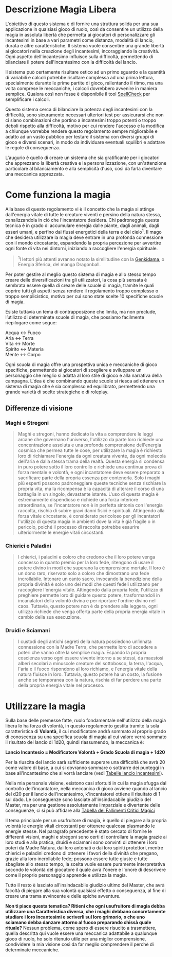 # Descrizione Magia Libera
L'obiettivo di questo sistema è di fornire una struttura solida per una sua applicazione in qualsiasi gioco di ruolo, così da consentire un utilizzo della magia in assoluta libertà che permetta ai giocatori di personalizzare gli incantesimi in base a vari parametri come distanza, modalità di lancio, durata e altre caratteristiche. Il sistema vuole consentire una grande libertà ai giocatori nella creazione degli incantesimi, incoraggiando la creatività. Ogni aspetto dell'incantesimo influisce sulla difficoltà, permettendo di bilanciare il potere dell'incantesimo con la difficoltà del lancio.

Il sistema può certamente risultare ostico ad un primo sguardo e la quantità di variabili e calcoli potrebbe risultare complessa ad una prima lettura, specialmente durante le prime partite di gioco, rallentando il ritmo, ma una volta comprese le meccaniche, i calcoli dovrebbero avvenire in maniera semplice. Qualora così non fosse è disponibile il tool [SpellCheck](https://crypticsentinel.github.io/Open-Source-GDR/Magia%20Libera/SpellCheck/) per semplificare i calcoli.

Questo sistema cerca di bilanciare la potenza degli incantesimi con la difficoltà, sono sicuramente necessari ulteriori test per assicurarsi che non ci siano combinazioni che portino a incantesimi troppo potenti o troppo deboli rispetto alla difficoltà, motivo per cui rendere l'accesso e la modifica a chiunque vorrebbe rendere questo regolamento sempre migliorabile e adatto ad un vasto pubblico per testare il sistema con diversi gruppi di gioco e diversi scenari, in modo da individuare eventuali squilibri e adattare le regole  di conseguenza.

L'augurio è quello di creare un sistema che sia gratificante per i giocatori che apprezzano la libertà creativa e la personalizzazione, con un'attenzione particolare al bilanciamento e alla semplicità d'uso, così da farla diventare una meccanica apprezzata.

# Come funziona la magia
Alla base di questo regolamento vi è il concetto che la magia si attinge dall'energia vitale di tutte le creature viventi e persino della natura stessa, canalizzandola in ciò che l'incantatore desidera. Chi padroneggia questa tecnica è in grado di accumulare energia dalle piante, dagli animali, dagli esseri umani, e perfino dai flussi energetici della terra e del cielo<sup>1</sup>. Il mago che desidera utilizzare la magia deve entrare in una profonda connessione con il mondo circostante, espandendo la propria percezione per avvertire ogni fonte di vita nei dintorni, iniziando a raccogliere l'energia spirituale.

 ><sup>1</sup>I lettori più attenti avranno notato la similitudine con la [Genkidama](https://it.wikipedia.org/wiki/Tecniche_di_Dragon_Ball#:~:text=la%20neutralizzer%C3%A0%20facilmente.-,Sfera%20dell%27energia%20spirituale,-%5Bmodifica%20%7C), o Energia Sferica, del manga Dragonball.

Per poter gestire al meglio questo sistema di magia e allo stesso tempo creare delle diversificazioni tra gli utilizzatori, la cosa più sensata è sembrata essere quella di creare delle scuole di magia, tramite le quali coprire tutti gli aspetti senza rendere il regolamento troppo complesso o troppo semplicistico, motivo per cui sono state scelte 10 specifiche scuole di magia. 

Esiste tuttavia un tema di contrapposizone che limita, ma non preclude, l’utilizzo di determinate scuole di magia, che possiamo facilmente riepilogare come segue:  

Acqua ↔ Fuoco  
Aria ↔ Terra  
Vita ↔ Morte  
Spirito ↔ Materia  
Mente ↔ Corpo  

Ogni scuola di magia offre una prospettiva unica e meccaniche di gioco specifiche, permettendo ai giocatori di scegliere e sviluppare un personaggio che meglio si adatta al loro stile di gioco e alla narrativa della campagna. L'dea è che combinando queste scuole si riesca ad ottenere un sistema di magia che è sia complesso ed equilibrato, permettendo una grande varietà di scelte strategiche e di roleplay.

## Differenze di visione

### Maghi e Stregoni
> Maghi e stregoni, hanno dedicato la vita a comprendere le leggi arcane che governano l'universo, l'utilizzo da parte loro richiede una concentrazione assoluta e una profonda comprensione dell'energia cosmica che permea tutte le cose, per utilizzare la magia è richiesto loro di richiamare l'energia da ogni creatura vivente, da ogni molecola dell'aria e dalla stessa trama della realtà. Questa energia si condensa in puro potere sotto il loro controllo e richiede una continua prova di forza mentale e volontà, e ogni incantatoree deve essere preparato a sacrificare parte della propria essenza per contenerla. Solo i maghi più esperti possono padroneggiare queste tecniche senza rischiare la propria vita, ma la ricompensa è la capacità di alterare il corso di una battaglia in un singolo, devastante istante. L'uso di questa magia è estremamente dispendioso e richiede una forza interiore straordinaria, se l'incantatore non è in perfetta sintonia con l'energia raccolta, rischia di subire gravi danni fisici e spirituali.
Attingendo alla forza vitale circostante, è considerato pericoloso per gli incantatori l'utilizzo di questa magia in ambienti dove la vita è già fragile o in pericolo, poiché il processo di raccolta potrebbe esaurire ulteriormente le energie vitali circostanti.

### Chierici e Paladini
> I chierici, i paladini e coloro che credono che il loro potere venga concesso in quanto premio per la loro fede, ritengono di usare il potere divino in modi che superano la comprensione mortale. Il loro è un dono raro, riservato solo a coloro che dimostrano una fede incrollabile. Intonare un canto sacro, invocando la benedizione della propria divinità è solo uno dei modi che questi fedeli utilizzano per raccogliere l'energia vitale.
Attingendo dalla propria fede, l'utilizzo di preghiere permette loro di guidare questo potere, trasformandoli in incanalatori della volontò divina e per riportare l'ordine divino nel caos. Tuttavia, questo potere non è da prendere alla leggera, ogni utilizzo richiede che venga offerta parte della propria energia vitale in cambio della sua esecuzione.

### Druidi e Sciamani
> I custodi degli antichi segreti della natura possiedono un’innata connessione con la Madre Terra, che permette loro di accedere a poteri che vanno oltre la semplice magia. Espando la propria coscienza verso ogni essere vivente intorno a se stessi, da maestosi alberi secolari a minuscole creature del sottobosco, la terra, l'acqua, l'aria e il fuoco rispondono al loro richiamo, e l'energia vitale della natura fluisce in loro.
Tuttavia, questo potere ha un costo, la fusione anche se temporanea con la natura, rischia di far perdere una parte della propria energia vitale nel processo.

# Utilizzare la magia
Sulla base delle premesse fatte, ruolo fondamentale nell'utilizzo della magia libera lo ha forza di volontà, in questo regolamento gestita tramite la sola caratteristica di **Volontà**, il cui modificatore andrà sommato al proprio grado di conoscenza su una specifica scuola di magia al cui valore verrà sommato il risultato del lancio di 1d20, quindi riassumendo, la meccanica è:

**Lancio Incantesio = Modificatore Volontà + Grado Scuola di magia + 1d20**

Per la riuscita del lancio sarà sufficiente superare una difficoltà che avrà 20 come valore di base, a cui si dovranno sommare o sottrarre dei punteggi in base all'incantesimo che si vorrà lanciare (vedi [Tabelle lancio incantesimi](https://crypticsentinel.github.io/Open-Source-GDR/Magia%20Libera/12%20-%20Tabelle%20lancio%20incantesimi)).

Nella mia personale visione, esistono casi sfortuiti in cui la magia sfugga dal controllo dell'incantatore, nella meccanica di gioco avviene quando al lancio del d20 per il lancio dell'incantesimo, k'incantatorei ottiene il risultato di 1 sul dado. Le conseguenze sono lasciate all'insindacabile giudizio del Master, ma per una gestione assolutamente iimparziale e divertente delle conseguenze, ci si può affidare alla [Tabella dei Fallimenti Critici Magici](https://crypticsentinel.github.io/Open-Source-GDR/Magia%20Libera/16%20-%20Fallimenti%20Critici%20Magici)

Il tema principale per un usufruitore di magia, è quello di piegare alla propria volontà le energie vitali circostanti per ottenere qualcosa plasmando le energie stesse. Nel paragrafo precedente è stato cercato di fornire le differenti visioni, maghi e stregoni sono certi di controllare la magia grazie ai loro studi e alla pratica, druidi e sciamani sono convinti di ottenere i loro poteri da Madre Natura, dai loro antenati o dai loro spiriti protettori, mentre chierici e paladini credono di ottenere i favori della divinità che pregano, grazie alla loro incrollabile fede; possono essere tutte giuste e tutte sbagliate allo stesso tempo, la scelta vuole essere puramente interpretativa secondo le volontà del giocatore il quale avrà l'onere e l'onore di descrivere come il proprio personaggio apprende e utilizza la magia.

Tutto il resto è lasciato all'insindacabile giudizio ultimo del Master, che avrà facoltà di piegare alla sua volontà qualsiasi effetto o conseguenza, al fine di creare una trama avvincente e delle epiche avventure.

**Non ti piace questa tematica? Ritieni che ogni usufruitore di magia debba utilizzare una Caratteristica diversa, che i maghi debbano concretamente studiare i loro incantesimi e scriverli sul loro grimorio, o che uno sciamano debba danzare attorno al fuoco preparando chissà quale rituale?**
Nessun problema, come spero di essere risucito a trasmettere, quella descritta qui vuole essere una meccanica adattabile a qualunque gioco di ruolo, ho solo ritenuto utile per una miglior comprensione, condividere la mia visione così da far meglio comprendere il perchè di determinate meccaniche.
